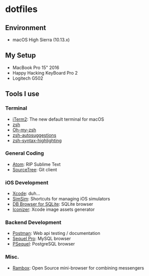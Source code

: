 # dotfiles

## Environment
- macOS High Sierra (10.13.x)

## My Setup
- MacBook Pro 15" 2016
- Happy Hacking KeyBoard Pro 2
- Logitech G502

## Tools I use
### Terminal
- [iTerm2](https://github.com/gnachman/iTerm2): The new default terminal for macOS
- [zsh](http://www.zsh.org)
- [Oh-my-zsh](https://github.com/robbyrussell/oh-my-zsh)
- [zsh-autosuggestions](https://github.com/zsh-users/zsh-autosuggestions)
- [zsh-syntax-highlighting](https://github.com/zsh-users/zsh-syntax-highlighting)
### General Coding
- [Atom](https://github.com/atom/atom): RIP Sublime Text
- [SourceTree](https://www.sourcetreeapp.com): Git client
### iOS Development
- [Xcode](https://developer.apple.com/xcode/): duh...
- [SimSim](https://github.com/dsmelov/simsim): Shortcuts for managing iOS simulators
- [DB Browser for SQLite](https://github.com/sqlitebrowser/sqlitebrowser): SQLite browser
- [Iconizer](https://github.com/raphaelhanneken/iconizer): Xcode image assets generator
### Backend Development
- [Postman](https://www.getpostman.com): Web api testing / documentation
- [Sequel Pro](https://github.com/sequelpro/sequelpro): MySQL browser
- [PSequel](http://www.psequel.com): PostgreSQL browser
### Misc.
- [Rambox](https://github.com/saenzramiro/rambox): Open Source mini-browser for combining messengers
